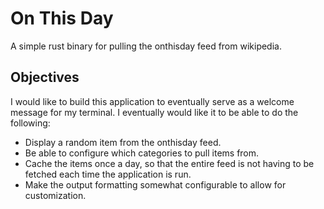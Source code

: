 # On This Day

A simple rust binary for pulling the onthisday feed from wikipedia.

## Objectives

I would like to build this application to eventually serve as a welcome message for my terminal. I eventually would like it to be able to do the following:

* Display a random item from the onthisday feed.
* Be able to configure which categories to pull items from.
* Cache the items once a day, so that the entire feed is not having to be fetched each time the application is run.
* Make the output formatting somewhat configurable to allow for customization.

